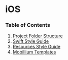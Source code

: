 # iOS

### Table of Contents

1. [Project Folder Structure](https://github.com/mobillium/iOS-Guidelines/blob/master/project-folder-structure.md)
2. [Swift Style Guide](https://github.com/mobillium/iOS-Guidelines/blob/master/swift-guideline.md)
3. [Resources Style Guide](https://github.com/mobillium/iOS-Guidelines/blob/master/resource-naming-guideline.md)
4. [Mobillium Templates](https://github.com/mobillium/iOS-Guidelines/tree/master/Templates/install-templates.md)
